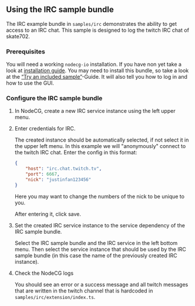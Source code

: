 ## Using the IRC sample bundle

The IRC example bundle in `samples/irc` demonstrates the ability to get access
to an IRC chat. This sample is designed to log the twitch IRC chat of skate702.

### Prerequisites

You will need a working `nodecg-io` installation. If you have non yet take a
look at [installation guide](../getting_started/install.md). You may need to
install this bundle, so take a look at the
[“Try an included sample”](../getting_started/try_example_bundle.md)-Guide. It
will also tell you how to log in and how to use the GUI.

### Configure the IRC sample bundle

1. In NodeCG, create a new IRC service instance using the left upper menu.

2. Enter credentials for IRC.

    The created instance should be automatically selected, if not select it in
    the upper left menu. In this example we will "anonymously" connect to the
    twitch IRC chat. Enter the config in this format:

    ```json
    {
        "host": "irc.chat.twitch.tv",
        "port": 6667,
        "nick": "justinfan123456"
    }
    ```

    Here you may want to change the numbers of the nick to be unique to you.

    After entering it, click save.

3. Set the created IRC service instance to the service dependency of the IRC
   sample bundle.

    Select the IRC sample bundle and the IRC service in the left bottom menu.
    Then select the service instance that should be used by the IRC sample
    bundle (in this case the name of the previously created IRC instance).

4. Check the NodeCG logs

    You should see an error or a success message and all twitch messages that
    are written in the twitch channel that is hardcoded in
    `samples/irc/extension/index.ts`.
